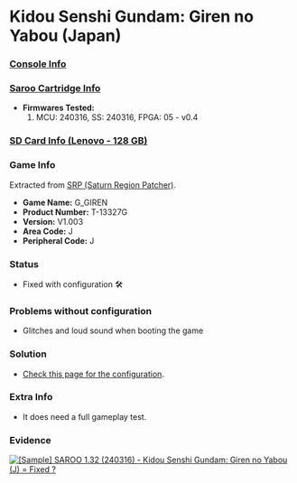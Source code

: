 # Kidou Senshi Gundam: Giren no Yabou (Japan)

### [Console Info](../../../../../Info/Consoles/VA13/README.md)

### [Saroo Cartridge Info](../../../../../Info/Cartridges/RetroGameParadiseStore/1.32F/README.md)

- <b>Firmwares Tested:</b>
  1. MCU: 240316, SS: 240316, FPGA: 05 - v0.4

### [SD Card Info (Lenovo - 128 GB)](../../../../../Info/SdCards/Lenovo/128GB/fat32/README.md)

### Game Info

Extracted from [SRP (Saturn Region Patcher)](https://segaxtreme.net/resources/saturn-region-patcher.81/download).

- <b>Game Name:</b> G_GIREN
- <b>Product Number:</b> T-13327G
- <b>Version:</b> V1.003
- <b>Area Code:</b> J
- <b>Peripheral Code:</b> J

### Status

- Fixed with configuration :hammer_and_wrench:

### Problems without configuration

- Glitches and loud sound when booting the game

### Solution

- [Check this page for the configuration](https://github.com/williamdsw/saroo-configuration-list/blob/master/Regions/Retails/Japan/T-13327G/README.md).

### Extra Info

- It does need a full gameplay test.

### Evidence

[![[Sample] SAROO 1.32 (240316) - Kidou Senshi Gundam: Giren no Yabou (J) = Fixed ?](https://img.youtube.com/vi/9192GFfsF0M/0.jpg)](https://www.youtube.com/watch?v=9192GFfsF0M)
